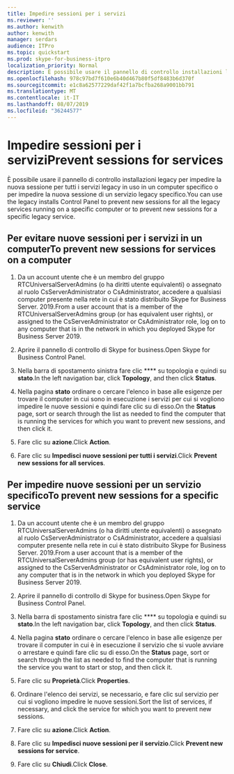 ```yaml
---
title: Impedire sessioni per i servizi
ms.reviewer: ''
ms.author: kenwith
author: kenwith
manager: serdars
audience: ITPro
ms.topic: quickstart
ms.prod: skype-for-business-itpro
localization_priority: Normal
description: È possibile usare il pannello di controllo installazioni legacy per impedire la nuova sessione per tutti i servizi legacy in uso in un computer specifico o per impedire la nuova sessione di un servizio legacy specifico.
ms.openlocfilehash: 978c97bd7f610e6b40d467b80f5df8483b6d370f
ms.sourcegitcommit: e1c8a62577229daf42f1a7bcfba268a9001bb791
ms.translationtype: MT
ms.contentlocale: it-IT
ms.lasthandoff: 08/07/2019
ms.locfileid: "36244577"
---
```

# <a name="prevent-sessions-for-services"></a><span data-ttu-id="adf73-103">Impedire sessioni per i servizi</span><span class="sxs-lookup"><span data-stu-id="adf73-103">Prevent sessions for services</span></span>

<span data-ttu-id="adf73-104">È possibile usare il pannello di controllo installazioni legacy per impedire la nuova sessione per tutti i servizi legacy in uso in un computer specifico o per impedire la nuova sessione di un servizio legacy specifico.</span><span class="sxs-lookup"><span data-stu-id="adf73-104">You can use the legacy installs Control Panel to prevent new sessions for all the legacy services running on a specific computer or to prevent new sessions for a specific legacy service.</span></span>
  
## <a name="to-prevent-new-sessions-for-services-on-a-computer"></a><span data-ttu-id="adf73-105">Per evitare nuove sessioni per i servizi in un computer</span><span class="sxs-lookup"><span data-stu-id="adf73-105">To prevent new sessions for services on a computer</span></span>

1. <span data-ttu-id="adf73-106">Da un account utente che è un membro del gruppo RTCUniversalServerAdmins (o ha diritti utente equivalenti) o assegnato al ruolo CsServerAdministrator o CsAdministrator, accedere a qualsiasi computer presente nella rete in cui è stato distribuito Skype for Business Server. 2019.</span><span class="sxs-lookup"><span data-stu-id="adf73-106">From a user account that is a member of the RTCUniversalServerAdmins group (or has equivalent user rights), or assigned to the CsServerAdministrator or CsAdministrator role, log on to any computer that is in the network in which you deployed Skype for Business Server 2019.</span></span>
    
2. <span data-ttu-id="adf73-107">Aprire il pannello di controllo di Skype for business.</span><span class="sxs-lookup"><span data-stu-id="adf73-107">Open Skype for Business Control Panel.</span></span>
    
3. <span data-ttu-id="adf73-108">Nella barra di spostamento sinistra fare clic \*\*\*\* su topologia e quindi su **stato**.</span><span class="sxs-lookup"><span data-stu-id="adf73-108">In the left navigation bar, click **Topology**, and then click **Status**.</span></span>
    
4. <span data-ttu-id="adf73-109">Nella pagina **stato** ordinare o cercare l'elenco in base alle esigenze per trovare il computer in cui sono in esecuzione i servizi per cui si vogliono impedire le nuove sessioni e quindi fare clic su di esso.</span><span class="sxs-lookup"><span data-stu-id="adf73-109">On the **Status** page, sort or search through the list as needed to find the computer that is running the services for which you want to prevent new sessions, and then click it.</span></span> 
    
5. <span data-ttu-id="adf73-110">Fare clic su **azione**.</span><span class="sxs-lookup"><span data-stu-id="adf73-110">Click **Action**.</span></span>
    
6. <span data-ttu-id="adf73-111">Fare clic su **Impedisci nuove sessioni per tutti i servizi**.</span><span class="sxs-lookup"><span data-stu-id="adf73-111">Click **Prevent new sessions for all services**.</span></span>
    
## <a name="to-prevent-new-sessions-for-a-specific-service"></a><span data-ttu-id="adf73-112">Per impedire nuove sessioni per un servizio specifico</span><span class="sxs-lookup"><span data-stu-id="adf73-112">To prevent new sessions for a specific service</span></span>

1. <span data-ttu-id="adf73-113">Da un account utente che è un membro del gruppo RTCUniversalServerAdmins (o ha diritti utente equivalenti) o assegnato al ruolo CsServerAdministrator o CsAdministrator, accedere a qualsiasi computer presente nella rete in cui è stato distribuito Skype for Business Server. 2019.</span><span class="sxs-lookup"><span data-stu-id="adf73-113">From a user account that is a member of the RTCUniversalServerAdmins group (or has equivalent user rights), or assigned to the CsServerAdministrator or CsAdministrator role, log on to any computer that is in the network in which you deployed Skype for Business Server 2019.</span></span>
    
2. <span data-ttu-id="adf73-114">Aprire il pannello di controllo di Skype for business.</span><span class="sxs-lookup"><span data-stu-id="adf73-114">Open Skype for Business Control Panel.</span></span>
    
3. <span data-ttu-id="adf73-115">Nella barra di spostamento sinistra fare clic \*\*\*\* su topologia e quindi su **stato**.</span><span class="sxs-lookup"><span data-stu-id="adf73-115">In the left navigation bar, click **Topology**, and then click **Status**.</span></span>
    
4. <span data-ttu-id="adf73-116">Nella pagina **stato** ordinare o cercare l'elenco in base alle esigenze per trovare il computer in cui è in esecuzione il servizio che si vuole avviare o arrestare e quindi fare clic su di esso.</span><span class="sxs-lookup"><span data-stu-id="adf73-116">On the **Status** page, sort or search through the list as needed to find the computer that is running the service you want to start or stop, and then click it.</span></span> 
    
5. <span data-ttu-id="adf73-117">Fare clic su **Proprietà**.</span><span class="sxs-lookup"><span data-stu-id="adf73-117">Click **Properties**.</span></span>
    
6. <span data-ttu-id="adf73-118">Ordinare l'elenco dei servizi, se necessario, e fare clic sul servizio per cui si vogliono impedire le nuove sessioni.</span><span class="sxs-lookup"><span data-stu-id="adf73-118">Sort the list of services, if necessary, and click the service for which you want to prevent new sessions.</span></span>
    
7. <span data-ttu-id="adf73-119">Fare clic su **azione**.</span><span class="sxs-lookup"><span data-stu-id="adf73-119">Click **Action**.</span></span>
    
8. <span data-ttu-id="adf73-120">Fare clic su **Impedisci nuove sessioni per il servizio**.</span><span class="sxs-lookup"><span data-stu-id="adf73-120">Click **Prevent new sessions for service**.</span></span>
    
9. <span data-ttu-id="adf73-121">Fare clic su **Chiudi**.</span><span class="sxs-lookup"><span data-stu-id="adf73-121">Click **Close**.</span></span>
    

